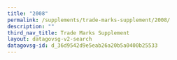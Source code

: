 ```yaml
---
title: "2008"
permalink: /supplements/trade-marks-supplement/2008/
description: ""
third_nav_title: Trade Marks Supplement
layout: datagovsg-v2-search
datagovsg-id: d_36d9542d9e5eab26a20b5a0400b25533
---
```

